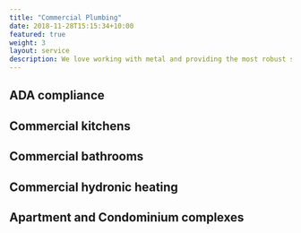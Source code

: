 ```yaml
---
title: "Commercial Plumbing"
date: 2018-11-28T15:15:34+10:00
featured: true
weight: 3
layout: service
description: We love working with metal and providing the most robust solutions for commercial kitchens, bathrooms, boiler rooms.
---
```



## ADA compliance

## Commercial kitchens

## Commercial bathrooms

## Commercial hydronic heating

## Apartment and Condominium complexes
